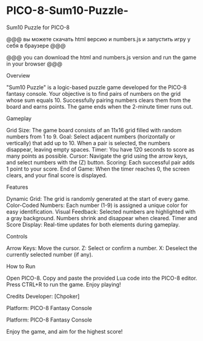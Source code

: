 # PICO-8-Sum10-Puzzle-
Sum10 Puzzle for PICO-8

@@@ вы можете скачать html версию и numbers.js и запустить игру у себя в браузере @@@

@@@ you can download the html and numbers.js version and run the game in your browser @@@

Overview

"Sum10 Puzzle" is a logic-based puzzle game developed for the PICO-8 fantasy console. Your objective is to find pairs of numbers on the grid whose sum equals 10. Successfully pairing numbers clears them from the board and earns points. The game ends when the 2-minute timer runs out.

Gameplay

Grid Size: The game board consists of an 11x16 grid filled with random numbers from 1 to 9.
Goal: Select adjacent numbers (horizontally or vertically) that add up to 10. When a pair is selected, the numbers disappear, leaving empty spaces.
Timer: You have 120 seconds to score as many points as possible.
Cursor: Navigate the grid using the arrow keys, and select numbers with the (Z) button.
Scoring: Each successful pair adds 1 point to your score.
End of Game: When the timer reaches 0, the screen clears, and your final score is displayed.

Features

Dynamic Grid: The grid is randomly generated at the start of every game.
Color-Coded Numbers: Each number (1-9) is assigned a unique color for easy identification.
Visual Feedback: Selected numbers are highlighted with a gray background. Numbers shrink and disappear when cleared.
Timer and Score Display: Real-time updates for both elements during gameplay.

Controls

Arrow Keys: Move the cursor.
Z: Select or confirm a number.
X: Deselect the currently selected number (if any).

How to Run

Open PICO-8.
Copy and paste the provided Lua code into the PICO-8 editor.
Press CTRL+R to run the game.
Enjoy playing!

Credits
Developer: [Chpoker]

Platform: PICO-8 Fantasy Console

Platform: PICO-8 Fantasy Console

Enjoy the game, and aim for the highest score!
